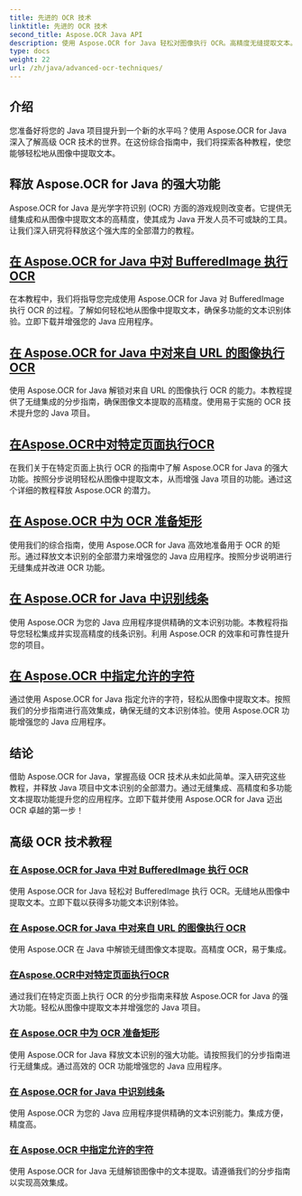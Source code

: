 ```yaml
---
title: 先进的 OCR 技术
linktitle: 先进的 OCR 技术
second_title: Aspose.OCR Java API
description: 使用 Aspose.OCR for Java 轻松对图像执行 OCR。高精度无缝提取文本。通过多功能文本识别增强您的 Java 项目。
type: docs
weight: 22
url: /zh/java/advanced-ocr-techniques/
---
```

## 介绍

您准备好将您的 Java 项目提升到一个新的水平吗？使用 Aspose.OCR for Java 深入了解高级 OCR 技术的世界。在这份综合指南中，我们将探索各种教程，使您能够轻松地从图像中提取文本。

## 释放 Aspose.OCR for Java 的强大功能

Aspose.OCR for Java 是光学字符识别 (OCR) 方面的游戏规则改变者。它提供无缝集成和从图像中提取文本的高精度，使其成为 Java 开发人员不可或缺的工具。让我们深入研究将释放这个强大库的全部潜力的教程。

## [在 Aspose.OCR for Java 中对 BufferedImage 执行 OCR](./perform-ocr-buffered-image/)

在本教程中，我们将指导您完成使用 Aspose.OCR for Java 对 BufferedImage 执行 OCR 的过程。了解如何轻松地从图像中提取文本，确保多功能的文本识别体验。立即下载并增强您的 Java 应用程序。

## [在 Aspose.OCR for Java 中对来自 URL 的图像执行 OCR](./perform-ocr-image-from-url/)

使用 Aspose.OCR for Java 解锁对来自 URL 的图像执行 OCR 的能力。本教程提供了无缝集成的分步指南，确保图像文本提取的高精度。使用易于实施的 OCR 技术提升您的 Java 项目。

## [在Aspose.OCR中对特定页面执行OCR](./perform-ocr-on-page/)

在我们关于在特定页面上执行 OCR 的指南中了解 Aspose.OCR for Java 的强大功能。按照分步说明轻松从图像中提取文本，从而增强 Java 项目的功能。通过这个详细的教程释放 Aspose.OCR 的潜力。

## [在 Aspose.OCR 中为 OCR 准备矩形](./prepare-rectangles-for-ocr/)

使用我们的综合指南，使用 Aspose.OCR for Java 高效地准备用于 OCR 的矩形。通过释放文本识别的全部潜力来增强您的 Java 应用程序。按照分步说明进行无缝集成并改进 OCR 功能。

## [在 Aspose.OCR for Java 中识别线条](./recognize-lines/)

使用 Aspose.OCR 为您的 Java 应用程序提供精确的文本识别功能。本教程将指导您轻松集成并实现高精度的线条识别。利用 Aspose.OCR 的效率和可靠性提升您的项目。

## [在 Aspose.OCR 中指定允许的字符](./specify-allowed-characters/)

通过使用 Aspose.OCR for Java 指定允许的字符，轻松从图像中提取文本。按照我们的分步指南进行高效集成，确保无缝的文本识别体验。使用 Aspose.OCR 功能增强您的 Java 应用程序。

## 结论

借助 Aspose.OCR for Java，掌握高级 OCR 技术从未如此简单。深入研究这些教程，并释放 Java 项目中文本识别的全部潜力。通过无缝集成、高精度和多功能文本提取功能提升您的应用程序。立即下载并使用 Aspose.OCR for Java 迈出 OCR 卓越的第一步！
## 高级 OCR 技术教程
### [在 Aspose.OCR for Java 中对 BufferedImage 执行 OCR](./perform-ocr-buffered-image/)
使用 Aspose.OCR for Java 轻松对 BufferedImage 执行 OCR。无缝地从图像中提取文本。立即下载以获得多功能文本识别体验。
### [在 Aspose.OCR for Java 中对来自 URL 的图像执行 OCR](./perform-ocr-image-from-url/)
使用 Aspose.OCR 在 Java 中解锁无缝图像文本提取。高精度 OCR，易于集成。
### [在Aspose.OCR中对特定页面执行OCR](./perform-ocr-on-page/)
通过我们在特定页面上执行 OCR 的分步指南来释放 Aspose.OCR for Java 的强大功能。轻松从图像中提取文本并增强您的 Java 项目。
### [在 Aspose.OCR 中为 OCR 准备矩形](./prepare-rectangles-for-ocr/)
使用 Aspose.OCR for Java 释放文本识别的强大功能。请按照我们的分步指南进行无缝集成。通过高效的 OCR 功能增强您的 Java 应用程序。
### [在 Aspose.OCR for Java 中识别线条](./recognize-lines/)
使用 Aspose.OCR 为您的 Java 应用程序提供精确的文本识别能力。集成方便，精度高。
### [在 Aspose.OCR 中指定允许的字符](./specify-allowed-characters/)
使用 Aspose.OCR for Java 无缝解锁图像中的文本提取。请遵循我们的分步指南以实现高效集成。